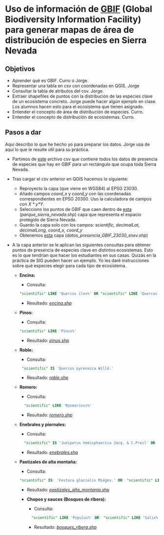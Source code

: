 

# Uso de información de [GBIF](https://www.gbif.org/) (Global Biodiversity Information Facility) para generar mapas de área de distribución de especies en Sierra Nevada



## Objetivos

- Aprender qué es GBIF. Curro o Jorge.
- Representar una tabla en csv con coordenadas en QGIS. Jorge
- Consultar la tabla de atributos del csv. Jorge.
- Extraer shapefiles de puntos con la distribución de las especies clave de un ecosistema concreto. Jorge puede hacer algún ejemplo en clase. Los alumnos hacen esto para el ecosistema que tienen asignado.
- Entender el concepto de área de distribución de especies. Curro.
- Entender el concepto de distribución de ecosistemas. Curro.



## Pasos a dar

Aquí describo lo que he hecho yo para preparar los datos. Jorge usa de aquí lo que le resulte útil para su práctica.

- Partimos de [este](https://github.com/aprendiendo-cosas/P_area_distribucion_especies_ecologia_sig_ccaa/raw/refs/heads/main/geoinfo/csv_gbif_sierra_nevada.zip) archivo csv que contiene todos los datos de presencia de especies que hay en GBIF para un rectángulo que ocupa toda Sierra Nevada. 

- Tras cargar el csv anterior en QGIS hacemos lo siguiente:

  - Reproyecto la capa (que viene en WGS84) al EPSG 23030.
  - Añado campos *coord_x* y *coord_y* con las coordenadas correspondientes en EPSG 20300. Uso la calculadora de campos con *$X* y *$Y*.
  - Selecciono los puntos de GBIF que caen dentro de [esta](https://github.com/aprendiendo-cosas/P_area_distribucion_especies_ecologia_sig_ccaa/raw/refs/heads/main/geoinfo/parque_sierra_nevada.zip) (*parque_sierra_nevada.shp*) capa que representa el espacio protegido de Sierra Nevada. 
  - Guardo la capa solo con los campos: *scientific, decimalLat, decimalLong, coord_x, coord_y*
  - Obtenemos [esta](https://github.com/aprendiendo-cosas/P_area_distribucion_especies_ecologia_sig_ccaa/raw/refs/heads/main/geoinfo/datos_presencia_GBIF_23030_snev.zip) capa (*datos_presencia_GBIF_23030_snev.shp*)

- A la capa anterior se le aplican las siguientes consultas para obtener puntos de presencia de especies clave en distintos ecosistemas. Esto es lo que tendrían que hacer los estudiantes en sus casas. Quizás en la práctica de SIG pueden hacer un ejemplo. Yo les daré instrucciones sobre qué especies elegir para cada tipo de ecosistema.

  - **Encina:**

    - Consulta: 

    ```sql
    "scientific" LIKE 'Quercus ilex%' OR "scientific" LIKE 'Quercus rotundifolia%'
    ```

    - Resultado: *[encina.shp](https://github.com/aprendiendo-cosas/P_area_distribucion_especies_ecologia_sig_ccaa/raw/refs/heads/main/geoinfo/encina.zip)*

  - **Pinos:**

    - Consulta: 

    ```sql
    "scientific" LIKE 'Pinus%'
    ```

    - Resultado: *[pinus.shp](https://github.com/aprendiendo-cosas/P_area_distribucion_especies_ecologia_sig_ccaa/raw/refs/heads/main/geoinfo/pinus.zip)*

  - **Roble:**

    - Consulta: 

    ```sql
     "scientific" IS 'Quercus pyrenaica Willd.'
    ```

    - Resultado: *[roble.shp](https://github.com/aprendiendo-cosas/P_area_distribucion_especies_ecologia_sig_ccaa/raw/refs/heads/main/geoinfo/roble.zip)*
    
  - **Romero:**
  
    - Consulta: 
  
    ```sql
      "scientific" LIKE 'Rosmarinus%' 
    ```
  
    - Resultado: *[romero.shp](https://github.com/aprendiendo-cosas/P_area_distribucion_especies_ecologia_sig_ccaa/raw/refs/heads/main/geoinfo/romero.zip)*
  
  - **Enebrales y piornales:**
  
    - Consulta: 
  
    ```sql
      "scientific" IS 'Juniperus hemisphaerica Jacq. & C.Presl' OR  "scientific" IS 'Juniperus communis subsp. nana (Willd.) Syme'  OR"scientific" IS  'Juniperus nana Willd.' OR  "scientific" LIKE  'Juniperus sabina%' OR  "scientific" LIKE  'Genista versicolor%' 
    ```
    - Resultado: *[enebrales.shp](https://github.com/aprendiendo-cosas/P_area_distribucion_especies_ecologia_sig_ccaa/raw/refs/heads/main/geoinfo/enebrales.zip)*
  
    
  
  - **Pastizales de alta montaña:**
  
    - Consulta: 
    ```sql
    "scientific" IS  'Festuca glacialis Miégev.' OR  "scientific" LIKE  'Festuca      indigesta Boiss%' OR  "scientific" LIKE 'Agrostis%' OR  "scientific" LIKE 'Arenaria%' 
    ```
    - Resultado: *[pastizales_alta_montania.shp](https://github.com/aprendiendo-cosas/P_area_distribucion_especies_ecologia_sig_ccaa/raw/refs/heads/main/geoinfo/pastizales_alta_montania.zip)*
  
  
  
  
    - **Chopos y sauces (Bosques de ribera):**
  
      - Consulta: 
        
      ```sql
        "scientific" LIKE 'Populus%' OR  "scientific" LIKE 'Salix%'
      ```
  
  
      - Resultado: *[bosques_ribera.shp](https://github.com/aprendiendo-cosas/P_area_distribucion_especies_ecologia_sig_ccaa/raw/refs/heads/main/geoinfo/bosques_ribera.zip)*
  





